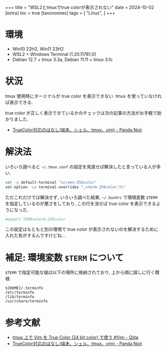 +++
title = "WSL2とtmuxでtrue colorが表示されない"
date = 2024-10-02
[extra]
toc = true
[taxonomies]
tags = [ "Linux", ]
+++

# 環境

* Win10 22H2, Win11 23H2
* WSL2 + Windows Terminal (1.20.11781.0)
* Debian 12.7 + tmux 3.3a, Debian 11.11 + tmux 3.1c

# 状況

tmux 使用時にターミナルが true color を表示できない.
tmux を使っていなければ表示できる.

true color が正しく表示できているかのチェックは次の記事の方法がお手軽で助かりました.

* [TrueColor対応のはなし(端末、シェル、tmux、vim) - Panda Noir](https://www.pandanoir.info/entry/2019/11/02/202146)


# 解決法

いろいろ調べると `~/.tmux.conf` の設定を見直せば解決したと言っている人が多い.

```bash
set -g default-terminal "screen-256color"
set-option -sa terminal-overrides ",xterm-256color:Tc"
```

ただこれだけでは解決せず, いろいろ調べた結果, `~/.bashrc` で環境変数 `$TERM` を指定しているのが悪さをしており,
この行を消せば true color を表示できるようになった.

```bash
#export TERM=xterm-256color
```

この設定はもともと別の環境で true color が表示されないのを解決するために入れた気がするんですけどね...


# 補足: 環境変数 `$TERM` について

`$TERM` で指定可能な値は以下の場所に格納されており, 上から順に探しに行く模様.

```
${HOME}/.terminfo
/etc/terminfo
/lib/terminfo
/usr/share/terminfo
```


# 参考文献

* [tmux 上で Vim を True Color (24 bit color) で使う #Vim - Qiita](https://qiita.com/yami_beta/items/ef535d3458addd2e8fbb)
* [TrueColor対応のはなし(端末、シェル、tmux、vim) - Panda Noir](https://www.pandanoir.info/entry/2019/11/02/202146)
